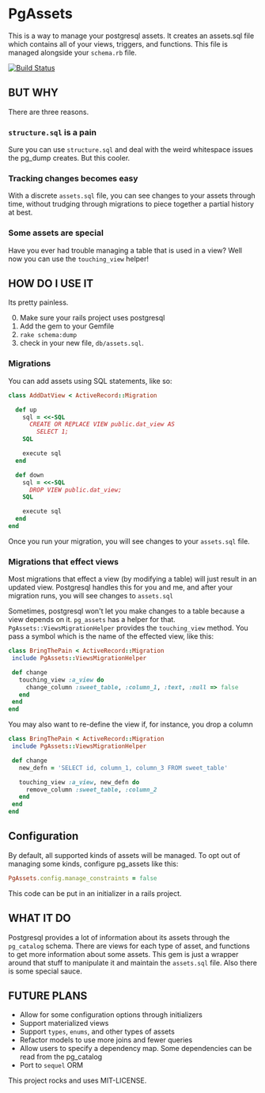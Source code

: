 # PgAssets

This is a way to manage your postgresql assets.  It creates an assets.sql file which contains all of your views, triggers, and functions.  This file is managed alongside your `schema.rb` file.

[![Build Status](https://travis-ci.org/forgottentea/pg_assets.svg?branch=master)](https://travis-ci.org/forgottentea/pg_assets)

## BUT WHY
There are three reasons.

### `structure.sql` is a pain
Sure you can use `structure.sql` and deal with the weird whitespace issues the pg_dump creates.  But this cooler.

### Tracking changes becomes easy
With a discrete `assets.sql` file, you can see changes to your assets through time, without trudging through migrations to piece together a partial history at best.

### Some assets are special
Have you ever had trouble managing a table that is used in a view?  Well now you can use the `touching_view` helper!

## HOW DO I USE IT
Its pretty painless.

0. Make sure your rails project uses postgresql
1. Add the gem to your Gemfile
2. `rake schema:dump`
3. check in your new file, `db/assets.sql`.

### Migrations
You can add assets using SQL statements, like so:
```ruby
class AddDatView < ActiveRecord::Migration

  def up
    sql = <<-SQL
      CREATE OR REPLACE VIEW public.dat_view AS
        SELECT 1;
    SQL

    execute sql
  end

  def down
    sql = <<-SQL
      DROP VIEW public.dat_view;
    SQL

    execute sql
  end
end
```
Once you run your migration, you will see changes to your `assets.sql` file.

### Migrations that effect views
Most migrations that effect a view (by modifying a table) will just result in an updated view.  Postgresql handles this for you and me, and after your migration runs, you will see changes to `assets.sql`

Sometimes, postgresql won't let you make changes to a table because a view depends on it.  `pg_assets` has a helper for that. `PgAssets::ViewsMigrationHelper` provides the `touching_view` method.  You pass a symbol which is the name of the effected view, like this:
```ruby
class BringThePain < ActiveRecord::Migration
 include PgAssets::ViewsMigrationHelper

 def change
   touching_view :a_view do
     change_column :sweet_table, :column_1, :text, :null => false
   end
 end
end
```

You may also want to re-define the view if, for instance, you drop a column

```ruby
class BringThePain < ActiveRecord::Migration
 include PgAssets::ViewsMigrationHelper

 def change
   new_defn = 'SELECT id, column_1, column_3 FROM sweet_table'

   touching_view :a_view, new_defn do
     remove_column :sweet_table, :column_2
   end
 end
end
```

## Configuration

By default, all supported kinds of assets will be managed.  To opt out
of managing some kinds, configure pg\_assets like this:

```ruby
PgAssets.config.manage_constraints = false
```

This code can be put in an initializer in a rails project.

## WHAT IT DO
Postgresql provides a lot of information about its assets through the `pg_catalog` schema.  There are views for each type of asset, and functions to get more information about some assets.  This gem is just a wrapper around that stuff to manipulate it and maintain the `assets.sql` file.  Also there is some special sauce.

## FUTURE PLANS
- Allow for some configuration options through initializers
- Support materialized views
- Support `types`, `enums`, and other types of assets
- Refactor models to use more joins and fewer queries
- Allow users to specify a dependency map.  Some dependencies can be read from the pg_catalog
- Port to `sequel` ORM

This project rocks and uses MIT-LICENSE.
